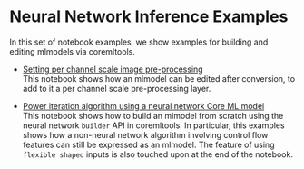 Neural Network Inference Examples
=================================

In this set of notebook examples, we show examples for building and editing mlmodels via coremltools. 

- [Setting per channel scale image pre-processing](Image_preprocessing_per_channel_scale.ipynb)  
This notebook shows how an mlmodel can be edited after conversion, to add to it a per channel scale pre-processing layer.

- [Power iteration algorithm using a neural network Core ML model](Neural_network_control_flow_power_iteration.ipynb)  
This notebook shows how to build an mlmodel from scratch using the neural network `builder` API in coremltools.
In particular, this examples shows how a non-neural network algorithm involving control flow features can still be 
expressed as an mlmodel. The feature of using `flexible shaped` inputs is also touched upon at the end of the notebook. 
  

